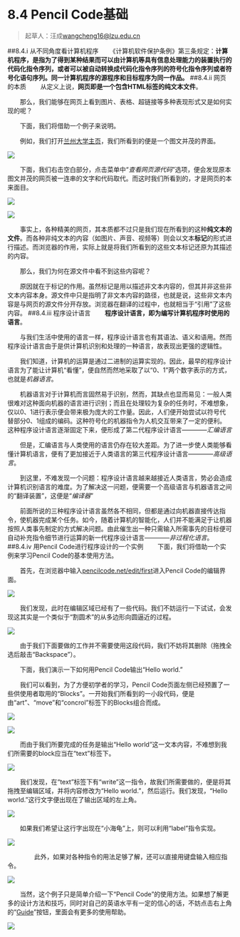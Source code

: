 # 8.4 Pencil Code基础

>起草人：汪成<wangcheng16@lzu.edu.cn>

##8.4.ⅰ 从不同角度看计算机程序
　　《计算机软件保护条例》第三条规定：**计算机程序，是指为了得到某种结果而可以由计算机等具有信息处理能力的装置执行的代码化指令序列，或者可以被自动转换成代码化指令序列的符号化指令序列或者符号化语句序列。同一计算机程序的源程序和目标程序为同一作品。**
##8.4.ⅱ 网页的本质
　　从定义上说，**网页即是一个包含HTML标签的纯文本文件**。

　　那么，我们能够在网页上看到图片、表格、超链接等多种表现形式又是如何实现的呢？

　　下面，我们将借助一个例子来说明。

　　例如，我们打开[兰州大学主页](http://www.lzu.edu.cn)，我们所看到的便是一个图文并茂的界面。

![](/assets/images/chp2/2.4.21.png)


　　下面，我们右击空白部分，点击菜单中“*查看网页源代码*”选项，便会发现原本图文并茂的网页被一连串的文字和代码取代。而这时我们所看到的，才是网页的本来面目。

![](/assets/images/chp2/2.4.22.png)

![](/assets/images/chp2/2.4.23.png)


　　事实上，各种精美的网页，其本质都不过只是我们现在所看到的这种**纯文本的文件**。而各种非纯文本的内容（如图片、声音、视频等）则会以文本**标记**的形式进行描述。而浏览器的作用，实际上就是将我们所看到的这些文本标记还原为其描述的内容。

　　那么，我们为何在源文件中看不到这些内容呢？

　　原因就在于标记的作用。虽然标记是用以描述非文本内容的，但其并非这些非文本内容本身。源文件中只是指明了非文本内容的路径，也就是说，这些非文本内容是与网页的源文件分开存放。浏览器在翻译的过程中，也就相当于“引用”了这些内容。
##8.4.ⅲ 程序设计语言
　　**程序设计语言，即为编写计算机程序时使用的语言**。

　　与我们生活中使用的语言一样，程序设计语言也有其语法、语义和语用。然而程序设计语言由于是供计算机识别和处理的一种语言，故表现出更强的逻辑性。

　　我们知道，计算机的运算是通过二进制的运算实现的。因此，最早的程序设计语言为了能让计算机“看懂”，便自然而然地采取了以“0、1”两个数字表示的方式，也就是*机器语言*。

　　机器语言对于计算机而言固然易于识别，然而，其缺点也显而易见：一般人类很难对这种面向机器的语言进行识别；而且在处理较为复杂的任务时，不难想象，仅以0、1进行表示便会带来极为庞大的工作量。因此，人们便开始尝试以符号代替部分0、1组成的编码。这种符号化的机器指令为人机交互带来了一定的便利。这种程序设计语言逐渐固定下来，便形成了第二代程序设计语言————*汇编语言*

　　但是，汇编语言与人类使用的语言仍存在较大差距。为了进一步使人类能够看懂计算机语言，便有了更加接近于人类语言的第三代程序设计语言————*高级语言*。

　　到这里，不难发现一个问题：程序设计语言越来越接近人类语言，势必会造成计算机识别语言的难度。为了解决这一问题，便需要一个高级语言与机器语言之间的“翻译装置”，这便是“*编译器*”

　　前面所说的三种程序设计语言虽然各不相同，但都是通过向机器直接传达指令，使机器完成某个任务。如今，随着计算机的智能化，人们并不能满足于让机器按照人类事先制定的方式解决问题。由此催生出一种只需输入所需事先的目标便可自动补充指令细节进行运算的新一代程序设计语言————*非过程化语言*。
##8.4.ⅳ 用Pencil Code进行程序设计的一个实例
　　下面，我们将借助一个实例来学习Pencil Code的基本使用方法。

　　首先，在浏览器中输入[pencilcode.net/edit/first](http://pencilcode.net/edit/first)进入Pencil Code的编辑界面。

![](/assets/images/chp2/2.4.41.png)

　　我们发现，此时在编辑区域已经有了一些代码。我们不妨运行一下试试，会发现这其实是一个类似于“割圆术”的从多边形向圆逼近的过程。

![](/assets/images/chp2/2.4.42.png)

　　由于我们下面要做的工作并不需要使用这段代码，我们不妨将其删除（拖拽全选后敲击“Backspace”）。

　　下面，我们演示一下如何用Pencil Code输出“Hello world.”

　　我们可以看到，为了方便初学者的学习，Pencil Code页面左侧已经预置了一些供使用者取用的“Blocks”。一开始我们所看到的一小段代码，便是由“art”、“move”和“concrol”标签下的Blocks组合而成。

![](/assets/images/chp2/2.4.43.png)

![](/assets/images/chp2/2.4.44.png)

　　而由于我们所要完成的任务是输出“Hello world”这一文本内容，不难想到我们所需要的block应当在“text”标签下。

![](/assets/images/chp2/2.4.45.png)

　　我们发现，在“text”标签下有“write”这一指令，故我们所需要做的，便是将其拖拽至编辑区域，并将内容修改为“Hello world.”，然后运行。我们发现，“Hello world.”这行文字便出现在了输出区域的左上角。

![](/assets/images/chp2/2.4.46.png)

　　如果我们希望让这行字出现在“小海龟”上，则可以利用“label”指令实现。

![](/assets/images/chp2/2.4.47.png)

　　
　　此外，如果对各种指令的用法足够了解，还可以直接用键盘输入相应指令。

![](/assets/images/chp2/2.4.48.png)

　　当然，这个例子只是简单介绍一下“Pencil Code”的使用方法。如果想了解更多的设计方法和技巧，同时对自己的英语水平有一定的信心的话，不妨点击右上角的“[Guide](http://guide.pencilcode.net/home/)”按钮，里面会有更多的使用帮助。

![](/assets/images/chp2/2.4.49.png)
